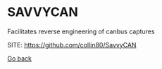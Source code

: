 # SAVVYCAN
 
 Facilitates reverse engineering of canbus captures
 
 SITE: https://github.com/collin80/SavvyCAN

 [Go back](https://portable-linux-apps.github.io/apps.html)
